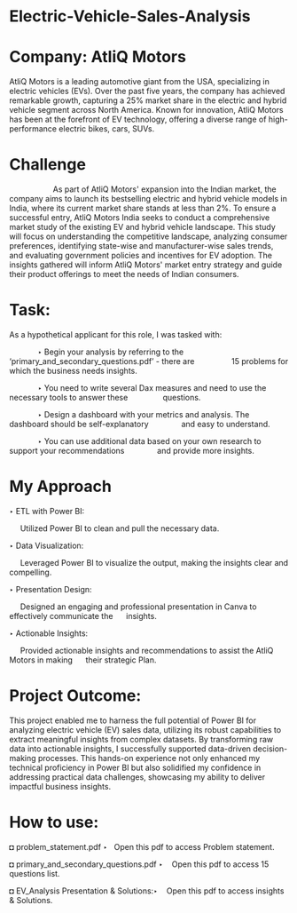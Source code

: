 # Electric-Vehicle-Sales-Analysis
# Company: AtliQ Motors
AtliQ Motors is a leading automotive giant from the USA, specializing in electric vehicles (EVs). Over the past five years, the company has achieved remarkable growth, capturing a 25% market share in the electric and hybrid vehicle segment across North America. Known for innovation, AtliQ Motors has been at the forefront of EV technology, offering a diverse range of high-performance electric bikes, cars, SUVs.
# Challenge
&nbsp;&nbsp;&nbsp;&nbsp;&nbsp;&nbsp;&nbsp;&nbsp;&nbsp;&nbsp;&nbsp;&nbsp;&nbsp;&nbsp;&nbsp;&nbsp;&nbsp;&nbsp;&nbsp;&nbsp;As part of AtliQ Motors' expansion into the Indian market, the company aims to launch its bestselling electric and hybrid vehicle models in India, where its current market share stands at less than 2%. To ensure a successful entry, AtliQ Motors India seeks to conduct a comprehensive market study of the existing EV and hybrid vehicle landscape. This study will focus on understanding the competitive landscape, analyzing consumer preferences, identifying state-wise and manufacturer-wise sales trends, and evaluating government policies and incentives for EV adoption. The insights gathered will inform AtliQ Motors' market entry strategy and guide their product offerings to meet the needs of Indian consumers.
# Task:
As a hypothetical applicant for this role, I was tasked with:

&nbsp;&nbsp;&nbsp;&nbsp;&nbsp;&nbsp;&nbsp;&nbsp;&nbsp;&nbsp;&nbsp;&nbsp;&nbsp;‣ Begin your analysis by referring to the ‘primary_and_secondary_questions.pdf’ - there are
&nbsp;&nbsp;&nbsp;&nbsp;&nbsp;&nbsp;&nbsp;&nbsp;&nbsp;&nbsp;&nbsp;&nbsp;&nbsp;&nbsp;&nbsp;&nbsp;15 problems for which the business needs insights.

&nbsp;&nbsp;&nbsp;&nbsp;&nbsp;&nbsp;&nbsp;&nbsp;&nbsp;&nbsp;&nbsp;&nbsp;&nbsp;‣ You need to write several Dax measures and need to use the necessary tools to answer these
&nbsp;&nbsp;&nbsp;&nbsp;&nbsp;&nbsp;&nbsp;&nbsp;&nbsp;&nbsp;&nbsp;&nbsp;&nbsp;&nbsp;&nbsp;questions.

&nbsp;&nbsp;&nbsp;&nbsp;&nbsp;&nbsp;&nbsp;&nbsp;&nbsp;&nbsp;&nbsp;&nbsp;&nbsp;‣ Design a dashboard with your metrics and analysis. The dashboard should be self-explanatory&nbsp;&nbsp;&nbsp;&nbsp;&nbsp;&nbsp;&nbsp;&nbsp;&nbsp;&nbsp;&nbsp;&nbsp;&nbsp;&nbsp;&nbsp;and easy to understand.

&nbsp;&nbsp;&nbsp;&nbsp;&nbsp;&nbsp;&nbsp;&nbsp;&nbsp;&nbsp;&nbsp;&nbsp;&nbsp;‣ You can use additional data based on your own research to support your recommendations&nbsp;&nbsp;&nbsp;&nbsp;&nbsp;&nbsp;&nbsp;&nbsp;&nbsp;&nbsp;&nbsp;&nbsp;&nbsp;&nbsp;&nbsp;and provide more insights.

# My Approach
‣ ETL with Power BI:
  
&nbsp;&nbsp;&nbsp;&nbsp;&nbsp;Utilized Power BI to clean and pull the necessary data.

‣ Data Visualization:
  
&nbsp;&nbsp;&nbsp;&nbsp;&nbsp;Leveraged Power BI to visualize the output, making the insights clear and compelling.

‣ Presentation Design:
  
&nbsp;&nbsp;&nbsp;&nbsp;&nbsp;Designed an engaging and professional presentation in Canva to effectively communicate the &nbsp;&nbsp;&nbsp;&nbsp;&nbsp;insights.

‣ Actionable Insights:
  
&nbsp;&nbsp;&nbsp;&nbsp;&nbsp;Provided actionable insights and recommendations to assist the AtliQ Motors in making 
&nbsp;&nbsp;&nbsp;&nbsp;&nbsp;their strategic Plan.

# Project Outcome:
This project enabled me to harness the full potential of Power BI for analyzing electric vehicle (EV) sales data, utilizing its robust capabilities to extract meaningful insights from complex datasets. By transforming raw data into actionable insights, I successfully supported data-driven decision-making processes. This hands-on experience not only enhanced my technical proficiency in Power BI but also solidified my confidence in addressing practical data challenges, showcasing my ability to deliver impactful business insights.
# How to use:
  ◘ problem_statement.pdf ‣&nbsp;&nbsp; Open this pdf to access Problem statement.
    
  ◘ primary_and_secondary_questions.pdf ‣&nbsp;&nbsp;&nbsp; Open this pdf to access 15 questions list.
    
  ◘ EV_Analysis Presentation & Solutions:‣&nbsp;&nbsp;&nbsp; Open this pdf to access insights & Solutions.


